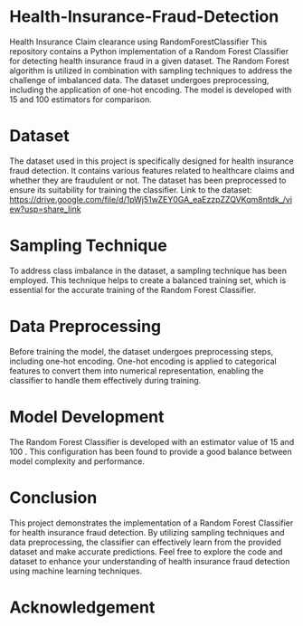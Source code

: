# Health-Insurance-Fraud-Detection
Health Insurance Claim clearance using RandomForestClassifier
This repository contains a Python implementation of a Random Forest Classifier for detecting health insurance fraud in a given dataset. The Random Forest algorithm is utilized in combination with sampling techniques to address the challenge of imbalanced data. The dataset undergoes preprocessing, including the application of one-hot encoding. The model is developed with 15 and 100 estimators for comparison.
# Dataset
The dataset used in this project is specifically designed for health insurance fraud detection. It contains various features related to healthcare claims and whether they are fraudulent or not. The dataset has been preprocessed to ensure its suitability for training the classifier.
Link to the dataset:
https://drive.google.com/file/d/1pWj51wZEY0GA_eaEzzpZZQVKqm8ntdk_/view?usp=share_link
# Sampling Technique
To address class imbalance in the dataset, a sampling technique has been employed. This technique helps to create a balanced training set, which is essential for the accurate training of the Random Forest Classifier.
# Data Preprocessing
Before training the model, the dataset undergoes preprocessing steps, including one-hot encoding. One-hot encoding is applied to categorical features to convert them into numerical representation, enabling the classifier to handle them effectively during training.
# Model Development
The Random Forest Classifier is developed with an estimator value of 15 and 100 . This configuration has been found to provide a good balance between model complexity and performance.
# Conclusion
This project demonstrates the implementation of a Random Forest Classifier for health insurance fraud detection. By utilizing sampling techniques and data preprocessing, the classifier can effectively learn from the provided dataset and make accurate predictions. Feel free to explore the code and dataset to enhance your understanding of health insurance fraud detection using machine learning techniques.
# Acknowledgement


